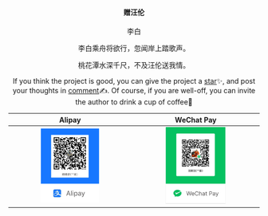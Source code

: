 <p align='center'>
    <h4 align='center'>赠汪伦</h4>
    <p align='center'>李白</p>
    <p align='center'>李白乘舟将欲行，忽闻岸上踏歌声。</p>
    <p align='center'>桃花潭水深千尺，不及汪伦送我情。</p>
</p>



<p align='center'>
    If you think the project is good, you can give the project a <a href='https://github.com/JunLiangWangX/HTML-Guide/'>star</a>✨, and post your thoughts in <a href='https://github.com/JunLiangWangX/HTML-Guide/issues/6'>comment</a>✍. Of course, if you are well-off, you can invite the author to drink a cup of coffee🍵
</p>



|                      Alipay                       |                      WeChat Pay                      |
| :-----------------------------------------------: | :--------------------------------------------------: |
| <img src='/alipay(EN).svg'  width='50%'> | <img src='/wechatpay(EN).svg'  width='50%'> |

   